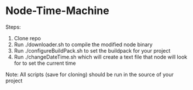 # Node-Time-Machine

Steps:
1. Clone repo
2. Run ./downloader.sh to compile the modified node binary
3. Run ./configureBuildPack.sh to set the buildpack for your project
4. Run ./changeDateTime.sh which will create a text file that node will look for to set the current time


Note: All scripts (save for cloning) should be run in the source of your project
